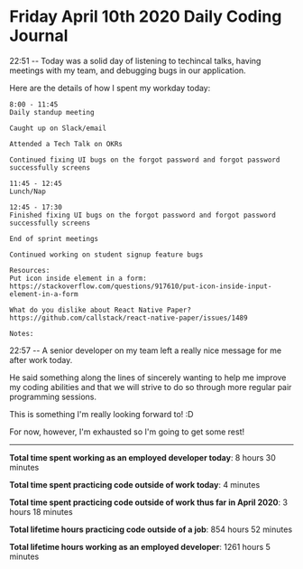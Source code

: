 # Friday April 10th 2020 Daily Coding Journal

22:51 -- Today was a solid day of listening to techincal talks, having meetings with my team, and debugging bugs in our application.

Here are the details of how I spent my workday today:
```
8:00 - 11:45
Daily standup meeting

Caught up on Slack/email

Attended a Tech Talk on OKRs

Continued fixing UI bugs on the forgot password and forgot password successfully screens

11:45 - 12:45
Lunch/Nap

12:45 - 17:30
Finished fixing UI bugs on the forgot password and forgot password successfully screens

End of sprint meetings

Continued working on student signup feature bugs

Resources:
Put icon inside element in a form: 
https://stackoverflow.com/questions/917610/put-icon-inside-input-element-in-a-form

What do you dislike about React Native Paper?
https://github.com/callstack/react-native-paper/issues/1489

Notes:
```
22:57 -- A senior developer on my team left a really nice message for me after work today.

He said something along the lines of sincerely wanting to help me improve my coding abilities and that we will strive to do so through more regular pair programming sessions.

This is something I'm really looking forward to! :D

For now, however, I'm exhausted so I'm going to get some rest!
___
**Total time spent working as an employed developer today**: 8 hours 30 minutes

**Total time spent practicing code outside of work today**: 4 minutes

**Total time spent practicing code outside of work thus far in April 2020**: 3 hours 18 minutes

**Total lifetime hours practicing code outside of a job**: 854 hours 52 minutes

**Total lifetime hours working as an employed developer**: 1261 hours 5 minutes